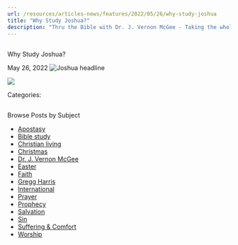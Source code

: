 ```yaml
---
url: /resources/articles-news/features/2022/05/26/why-study-joshua
title: "Why Study Joshua?"
description: "Thru the Bible with Dr. J. Vernon McGee - Taking the whole Word to the whole world"
---
```







## 
 Why Study Joshua?


May 26, 2022
![](https://ttb.org/images/default-source/why-study/joshua-headline0a20a611-35b4-4a02-b690-7cc2ada07a0e.jpg?sfvrsn=277d1816_1 "Joshua headline")




![](/images/default-source/why-study/2022-why-study-joshua6b8967ed-80f5-4018-94f0-4e5448488009.jpg?sfvrsn=f7d1816_3)

Categories: 









## 
 Browse Posts by Subject


* [Apostasy](/resources/articles-news/-in-tags/tags/Apostasy)
* [Bible study](/resources/articles-news/-in-tags/tags/Bible-study)
* [Christian living](/resources/articles-news/-in-tags/tags/Christian-living)
* [Christmas](/resources/articles-news/-in-tags/tags/Christmas)
* [Dr. J. Vernon McGee](/resources/articles-news/-in-tags/tags/Dr-J-Vernon-McGee)
* [Easter](/resources/articles-news/-in-tags/tags/easter)
* [Faith](/resources/articles-news/-in-tags/tags/Faith)
* [Gregg Harris](/resources/articles-news/-in-tags/tags/Gregg-Harris)
* [International](/resources/articles-news/-in-tags/tags/International)
* [Prayer](/resources/articles-news/-in-tags/tags/prayer)
* [Prophecy](/resources/articles-news/-in-tags/tags/Prophecy)
* [Salvation](/resources/articles-news/-in-tags/tags/Salvation)
* [Sin](/resources/articles-news/-in-tags/tags/sin)
* [Suffering & Comfort](/resources/articles-news/-in-tags/tags/Suffering-Comfort)
* [Worship](/resources/articles-news/-in-tags/tags/worship)







